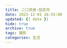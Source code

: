 ```yaml
---
title: 二〇贰叁-拾贰月
date: 2023-12-01 16:55:00
updated: {{ date }}
hide: true
archive: true
tags: 摄影
categories: 生活
---
```




